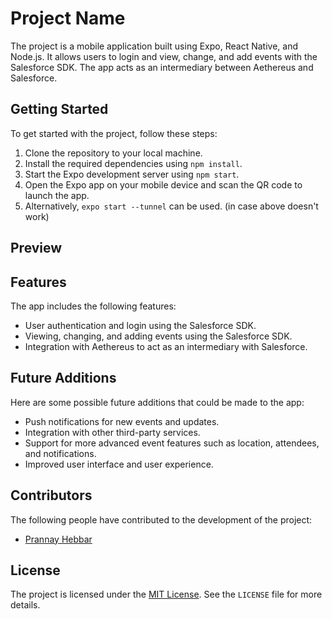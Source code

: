 # Project Name

The project is a mobile application built using Expo, React Native, and Node.js. It allows users to login and view, change, and add events with the Salesforce SDK. The app acts as an intermediary between Aethereus and Salesforce.

## Getting Started

To get started with the project, follow these steps:

1. Clone the repository to your local machine.
2. Install the required dependencies using `npm install`.
3. Start the Expo development server using `npm start`.
4. Open the Expo app on your mobile device and scan the QR code to launch the app.
5. Alternatively, `expo start --tunnel` can be used. (in case above doesn't work)

## Preview


## Features

The app includes the following features:

- User authentication and login using the Salesforce SDK.
- Viewing, changing, and adding events using the Salesforce SDK.
- Integration with Aethereus to act as an intermediary with Salesforce.

## Future Additions

Here are some possible future additions that could be made to the app:

- Push notifications for new events and updates.
- Integration with other third-party services.
- Support for more advanced event features such as location, attendees, and notifications.
- Improved user interface and user experience.

## Contributors

The following people have contributed to the development of the project:

- [Prannay Hebbar](https://github.com/Pran-Ker)

## License

The project is licensed under the [MIT License](https://opensource.org/licenses/MIT). See the `LICENSE` file for more details.
